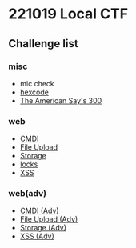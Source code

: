 # 221019 Local CTF
## Challenge list
### misc
- mic check
- [hexcode](./misc/hexcode.md)
- [The American Say's 300](./misc/The-American-Say's-300.md)
### web
- [CMDI](./web/cmdi.md)
- [File Upload](./web/file-upload.md)
- [Storage](./web/storage.md)
- [locks](./web/locks.md)
- [XSS](./web/XSS.md)
### web(adv)
- [CMDI (Adv)](./web-adv/cmdi(adv).md)
- [File Upload (Adv)](./web-adv/file-upload(adv).md)
- [Storage (Adv)](./web-adv/storage(adv).md)
- [XSS (Adv)](./web-adv/XSS(adv).md)